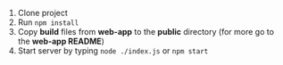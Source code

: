 1. Clone project
2. Run `npm install`
3. Copy **build** files from **web-app** to the **public** directory (for more go to the **web-app README**)
4. Start server by typing `node ./index.js` or `npm start`